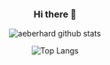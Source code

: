 <div align="center">
  
### Hi there 👋

![aeberhard github stats](https://github-readme-stats.vercel.app/api?username=aeberhard&count_private=true&show_icons=true&hide=stars&theme=default)  

<!-- ![aeberhard github stats](https://github-readme-streak-stats.herokuapp.com/?user=aeberhard) -->

![Top Langs](https://github-readme-stats.vercel.app/api/top-langs/?username=aeberhard&theme=default&langs_count=6&layout=compact)

</div>
  
<!--
**aeberhard/aeberhard** is a ✨ _special_ ✨ repository because its `README.md` (this file) appears on your GitHub profile.

Here are some ideas to get you started:

- 🔭 I’m currently working on ...
- 🌱 I’m currently learning ...
- 👯 I’m looking to collaborate on ...
- 🤔 I’m looking for help with ...
- 💬 Ask me about ...
- 📫 How to reach me: ...
- 😄 Pronouns: ...
- ⚡ Fun fact: ...
-->
